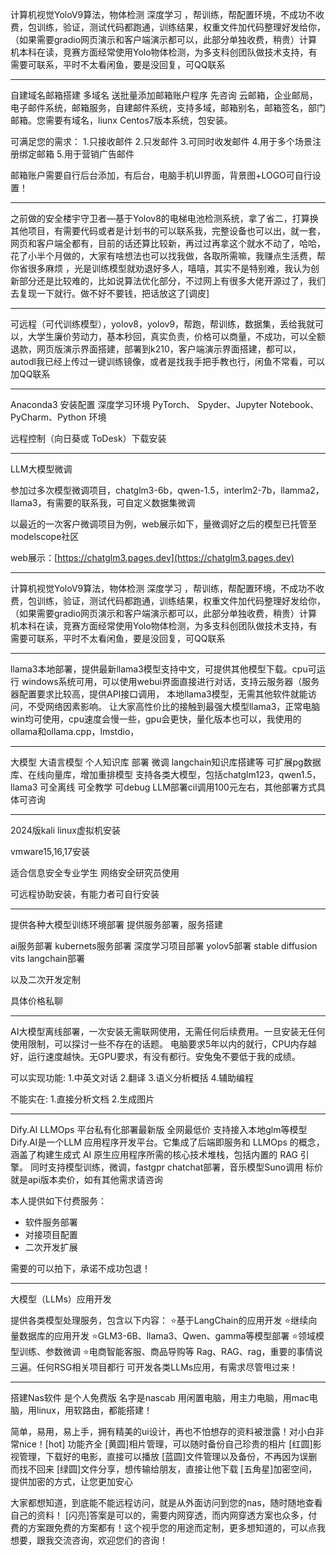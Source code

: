 计算机视觉YoloV9算法，物体检测 深度学习 ，帮训练，帮配置环境，不成功不收费，包训练，验证，测试代码都跑通，训练结果，权重文件加代码整理好发给你，（如果需要gradio网页演示和客户端演示都可以，此部分单独收费，稍贵）计算机本科在读，竞赛方面经常使用Yolo物体检测，为多支科创团队做技术支持，有需要可联系，平时不太看闲鱼，要是没回复，可QQ联系

---


自建域名邮箱搭建
多域名
送批量添加邮箱账户程序
先咨询
云邮箱，企业邮局，电子邮件系统，邮箱服务，自建邮件系统，支持多域，邮箱别名，邮箱签名，部门邮箱。您需要有域名，liunx Centos7版本系统，包安装。

可满足您的需求：
1.只接收邮件
2.只发邮件
3.可同时收发邮件
4.用于多个场景注册绑定邮箱
5.用于营销广告邮件

邮箱账户需要自行后台添加，有后台，电脑手机UI界面，背景图+LOGO可自行设置！

---

之前做的安全楼宇守卫者—基于Yolov8的电梯电池检测系统，拿了省二，打算换其他项目，有需要代码或者是计划书的可以联系我，完整设备也可以出，就一套，网页和客户端全都有，目前的话还算比较新，再过过再拿这个就水不动了，哈哈，花了小半个月做的，大家有啥想法也可以找我做，各取所需嘛，我赚点生活费，帮你省很多麻烦 ，光是训练模型就劝退好多人，嘻嘻，其实不是特别难，我认为创新部分还是比较难的，比如说算法优化部分，不过网上有很多大佬开源过了，我们去复现一下就行。做不好不要钱，把话放这了[调皮]

---

可远程（可代训练模型），yolov8，yolov9，帮跑，帮训练，数据集，丢给我就可以，大学生廉价劳动力，基本秒回，真实负责，价格可以商量，不成功，可以全额退款，网页版演示界面搭建，部署到k210，客户端演示界面搭建，都可以，autodl我已经上传过一键训练镜像，或者是找我手把手教也行，闲鱼不常看，可以加QQ联系

---

Anaconda3 安装配置 深度学习环境 PyTorch、 Spyder、Jupyter Notebook、PyCharm、Python 环境

远程控制（向日葵或 ToDesk）下载安装

---

LLM大模型微调 

参加过多次模型微调项目，chatglm3-6b，qwen-1.5，interlm2-7b，llamma2，llama3，有需要的联系我，可自定义数据集微调

以最近的一次客户微调项目为例，web展示如下，量微调好之后的模型已托管至modelscope社区

web展示：[https://chatglm3.pages.dev](https://chatglm3.pages.dev)

---

计算机视觉YoloV9算法，物体检测 深度学习 ，帮训练，帮配置环境，不成功不收费，包训练，验证，测试代码都跑通，训练结果，权重文件加代码整理好发给你，（如果需要gradio网页演示和客户端演示都可以，此部分单独收费，稍贵）计算机本科在读，竞赛方面经常使用Yolo物体检测，为多支科创团队做技术支持，有需要可联系，平时不太看闲鱼，要是没回复，可QQ联系

---

llama3本地部署，提供最新llama3模型支持中文，可提供其他模型下载。cpu可运行
windows系统可用，可以使用webui界面直接进行对话，支持云服务器（服务器配置要求比较高，提供API接口调用，
本地llama3模型，无需其他软件就能访问，不受网络因素影响。
让大家高性价比的接触到最强大模型llama3，正常电脑win均可使用，cpu速度会慢一些，gpu会更快，量化版本也可以，我使用的ollama和ollama.cpp，lmstdio，

---

大模型 大语言模型 个人知识库 部署 微调 langchain知识库搭建等
可扩展pg数据库、在线向量库，增加重排模型
支持各类大模型，包括chatglm123，qwen1.5，llama3
可全离线
可全教学
可debug
LLM部署cil调用100元左右，其他部署方式具体可咨询

---

2024版kali linux虚拟机安装

vmware15,16,17安装

适合信息安全专业学生 网络安全研究员使用

可远程协助安装，有能力者可自行安装

---

提供各种大模型训练环境部署
提供服务部署，服务搭建

ai服务部署
kubernets服务部署
深度学习项目部署
yolov5部署
stable diffusion
vits
langchain部署 

以及二次开发定制

具体价格私聊

---

AI大模型离线部署，一次安装无需联网使用，无需任何后续费用。一旦安装无任何使用限制，可以探讨一些不存在的话题。
电脑要求5年以内的就行，CPU内存越好，运行速度越快。无GPU要求，有没有都行。安兔兔不要低于我的成绩。

可以实现功能:
1.中英文对话
2.翻译
3.语义分析概括
4.辅助编程

不能实在:
1.直接分析文档
2.生成图片

---

Dify.AI LLMOps 平台私有化部署最新版
全网最低价
支持接入本地glm等模型
Dify.AI是一个LLM 应用程序开发平台。它集成了后端即服务和 LLMOps 的概念，涵盖了构建生成式 AI 原生应用程序所需的核心技术堆栈，包括内置的 RAG 引擎。
同时支持模型训练，微调，fastgpr chatchat部署，音乐模型Suno调用
标价就是api版本卖价，如有其他需求请咨询

本人提供如下付费服务：

* 软件服务部署
* 对接项目配置
* 二次开发扩展

需要的可以拍下，承诺不成功包退！

---

大模型（LLMs）应用开发

提供各类模型处理服务，包含以下内容：
⭐️基于LangChain的应用开发
⭐️继续向量数据库的应用开发
⭐️GLM3-6B、llama3、Qwen、gamma等模型部署
⭐️领域模型训练、参数微调
⭐️电商智能客服、商品导购等
Rag、RAG、rag，重要的事情说三遍。任何RSG相关项目都行
可开发各类LLMs应用，有需求尽管甩过来！

---

搭建Nas软件  是个人免费版  名字是nascab
用闲置电脑，用主力电脑，用mac电脑，用linux，用软路由，都能搭建！

简单，易用，易上手，拥有精美的ui设计，再也不怕想存的资料被泄露！对小白非常nice！[hot]
功能齐全
[黄圆]相片管理，可以随时备份自己珍贵的相片
[红圆]影视管理，下载好的电影，直接可以播放
[蓝圆]文件管理以及备份，不再因为误删而找不回来
[绿圆]文件分享，想传输给朋友，直接让他下载
[五角星]加密空间，提供加密的方式，让您更加安心

大家都想知道，到底能不能远程访问，就是从外面访问到您的nas，随时随地查看自己的资料！
[闪亮]答案是可以的，需要内网穿透，而内网穿透方案也众多，付费的方案跟免费的方案都有！这个视乎您的用途而定制，更多想知道的，可以点我想要，跟我交流咨询，欢迎您们的咨询！
